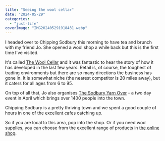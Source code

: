 ```yaml
---
title: "Seeing the wool cellar"
date: "2024-05-29"
categories: 
  - "just-life"
coverImage: "IMG202405291018431.webp"
---
```


I headed over to Chipping Sodbury this morning to have tea and brunch with my friend Jo. She opened a wool shop a while back but this is the first time I've visited.

It's called [The Wool Cellar](https://www.thewoolcellar.co.uk/) and it was fantastic to hear the story of how it has developed in the last few years. Retail is, of course, the toughest of trading environments but there are so many directions the business has gone in. It is somewhat niche (the nearest competitor is 20 miles away), but it caters for all ages from 6 to 95.

On top of all that, Jo also organises [The Sodbury Yarn Over](https://thesodburyyarnover.co.uk/) - a two day event in April which brings over 1400 people into the town.

Chipping Sodbury is a pretty thriving town and we spent a good couple of hours in one of the excellent cafes catching up.

So if you are local to this area, pop into the shop. Or if you need wool supplies, you can choose from the excellent range of products in [the online shop](https://www.thewoolcellar.co.uk/).
